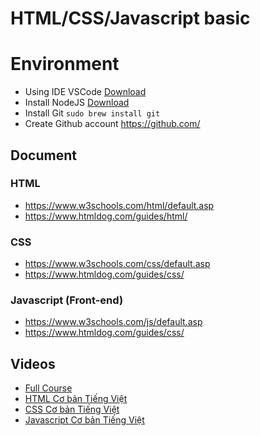 # HTML/CSS/Javascript basic 

# Environment 
- Using IDE VSCode [Download](https://code.visualstudio.com/)
- Install NodeJS [Download](https://nodejs.org/en/download/)
- Install Git `sudo brew install git`
- Create Github account https://github.com/


## Document
### HTML 
- https://www.w3schools.com/html/default.asp
- https://www.htmldog.com/guides/html/

### CSS 
- https://www.w3schools.com/css/default.asp 
- https://www.htmldog.com/guides/css/

### Javascript (Front-end) 
- https://www.w3schools.com/js/default.asp
- https://www.htmldog.com/guides/css/

## Videos 
- [Full Course](https://www.youtube.com/watch?v=a_iQb1lnAEQ)
- [HTML Cơ bản Tiếng Việt](https://www.youtube.com/watch?v=jSyH0HxKQPY&t=347s)
- [CSS Cơ bản Tiếng Việt](https://www.youtube.com/watch?v=DUwx3IdXupU)
- [Javascript Cơ bản Tiếng Việt](https://www.youtube.com/watch?v=ZIgDYEZl1VE&list=PLEKndr7_Yo6lgE5I3Y9uU5of40Ff5e_aa&index=5)

